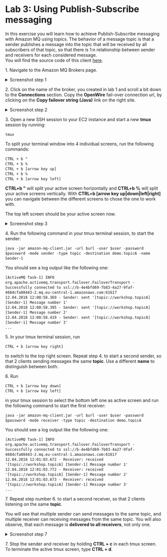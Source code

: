 # Lab 3: Using Publish-Subscribe messaging

In this exercise you will learn how to achieve Publish-Subscribe messaging with Amazon MQ using topics. The behavior of a message topic is that a sender publishes a message into the topic that will be received by all subscribers of that topic, so that there is 1:n relationship between sender and receivers for each considered message.  
You will find the source code of this client [here](/amazon-mq-client/src/main/java/com/aws/sample/amazonmq/AmazonMqClient.java).

1\. Navigate to the Amazon MQ Brokers page.
<details><summary>Screenshot step 1</summary><p>

![Amazon MQ workshop lab 3 step 1](/images/amazon-mq-broker-overview.png)

</p></details><p/>


2\. Click on the name of the broker, you created in lab 1 and scroll a bit down to the **Connections** section. Copy the **OpenWire** fail-over connection url, by clicking on the **Copy failover string (Java)** link on the right site.
<details><summary>Screenshot step 2</summary><p>

![Amazon MQ workshop lab 3 step 2](/images/publish-subscribe-Step2.png)

</p></details><p/>


3\. Open a new SSH session to your EC2 instance and start a new **tmux** session by running: 

```
tmux
```

To split your terminal window into 4 individual screens, run the following commands:

```
CTRL + b "
CTRL + b %
CTRL + b [arrow key up]
CTRL + b %
CTRL + b [arrow key left]
```

**CTRL+b "** will split your active screen horizontally and **CTRL+b %** will split your active screens vertically. With **CTRL+b [arrow key up|down|left|right]** you can navigate between the different screens to chose the one to work with.

The top left screen should be your active screen now.

<details><summary>Screenshot step 3</summary><p>

![Amazon MQ workshop lab 3 step 3](/images/tmux-session.png)

</p></details><p/>


4\. Run the following command in your tmux terminal session, to start the sender:

```
java -jar amazon-mq-client.jar -url $url -user $user -password $password -mode sender -type topic -destination demo.topicA -name Sender-1
```

You should see a log output like the following one:

```
[ActiveMQ Task-1] INFO org.apache.activemq.transport.failover.FailoverTransport - Successfully connected to ssl://b-4e4bfd69-7b83-4a27-9faf-4684cfa80443-2.mq.eu-central-1.amazonaws.com:61617
12.04.2018 12:00:58.369 - Sender: sent '[topic://workshop.topicA] [Sender-1] Message number 1'
12.04.2018 12:00:58.395 - Sender: sent '[topic://workshop.topicA] [Sender-1] Message number 2'
12.04.2018 12:00:58.419 - Sender: sent '[topic://workshop.topicA] [Sender-1] Message number 3'
...
```


5\. In your tmux terminal session, run

```
CTRL + b [arrow key right]
```

to switch to the top right screen. Repeat step 4\. to start a second sender, so that 2 clients sending messages the same **topic**. Use a different **name** to distinguish between both.


6\. Run 

```
CTRL + b [arrow key down]
CTRL + b [arrow key left]
```

in your tmux session to select the bottom left one as active screen and run the following command to start the first receiver:

```
java -jar amazon-mq-client.jar -url $url -user $user -password $password -mode receiver -type topic -destination demo.topicA
```

You should see a log output like the following one:

```
[ActiveMQ Task-1] INFO org.apache.activemq.transport.failover.FailoverTransport - Successfully connected to ssl://b-4e4bfd69-7b83-4a27-9faf-4684cfa80443-2.mq.eu-central-1.amazonaws.com:61617
12.04.2018 12:01:03.672 - Receiver: received '[topic://workshop.topicA] [Sender-1] Message number 1'
12.04.2018 12:01:03.772 - Receiver: received '[topic://workshop.topicA] [Sender-1] Message number 2'
12.04.2018 12:01:03.673 - Receiver: received '[topic://workshop.topicA] [Sender-1] Message number 3'
...
```


7\. Repeat step number 6\. to start a second receiver, so that 2 clients listening on the same **topic**.

You will see that multiple sender can send messages to the same topic, and multiple receiver can receiving messages from the same topic. You will also observe, that each message is **delivered to all receivers**, not only one.
<details><summary>Screenshot step 7</summary><p>

![Amazon MQ workshop lab 3 step 7](/images/publish-subscribe-Step7.png)

</p></details><p/>


7\. Stop the sender and receiver by holding **CTRL + c** in each tmux screen. To terminate the active tmux screen, type **CTRL + d**.